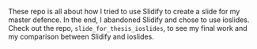 These repo is all about how I tried to use Slidify to create a slide for my master defence. In the end, I abandoned Slidify and chose to use ioslides. Check out the repo, `slide_for_thesis_ioslides`, to see my final work and my comparison between Slidify and ioslides. 
